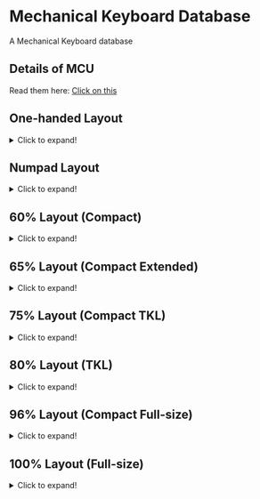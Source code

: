 # Mechanical Keyboard Database

A Mechanical Keyboard database

## Details of MCU
Read them here: [Click on this](https://github.com/SonixQMK/Mechanical-Keyboard-Database/tree/main/docs)

## One-handed Layout
<details>
  <summary>Click to expand!</summary>

  ## 39 Keys
  | Brand    | Model | MCU  | Rebrand MCU | QMK  | Link | Backlight | Hotswap | Wireless | KLE                                                                                    |
  | -------- | ----- | ---- | ----------- | ---- | ---- | --------- | ------- | -------- | -------------------------------------------------------------------------------------- |
  | Redragon | K583  | ?    | SN32F268    | No   |      | RGB       | No      | No       | [Here](http://www.keyboard-layout-editor.com/#/gists/6a9dc51ff1d85ed903a189ab8cdde281) |
  |          |       |      |             |      |      |           |         |          |                                                                                        |

  ## 42 Keys
  | Brand    | Model | MCU  | Rebrand MCU | QMK  | Link | Backlight | Hotswap | Wireless | KLE                                                                                    |
  | -------- | ----- | ---- | ----------- | ---- | ---- | --------- | ------- | -------- | -------------------------------------------------------------------------------------- |
  | Redragon | K585  | ?    | SN32F268    | No   |      | RGB       | All     | No       | [Here](http://www.keyboard-layout-editor.com/#/gists/8eac8002c2866278d45ddfb863a33a24) |
  |          |       |      |             |      |      |           |         |          |                                                                                        |
</details>

## Numpad Layout
<details>
  <summary>Click to expand!</summary>

  ## 21 Keys
  | Brand           | Model | MCU       | Rebrand MCU | QMK  | Link | Backlight | Hotswap | Wireless | KLE  |
  | --------------- | ----- | --------- | ----------- | ---- | ---- | --------- | ------- | -------- | ---- |
  | Womier(GamaKay) | K21   | ?         | ?           | No   |      | RGB       | All     | No       |      |
  | Motospeed       | K24   | M252SD2AE | No          | No   |      | RGB       | All     | No       |      |
  |                 |       |           |             |      |      |           |         |          |      |
</details>

## 60% Layout (Compact)
<details>
  <summary>Click to expand!</summary>
  
  ## 61 Keys

  | Brand                   | Model             | MCU        | Rebrand MCU | QMK  | Link                         | Backlight | Hotswap | Wireless          | KLE                                                                                    |
  | ----------------------- | ----------------- | ---------- | ----------- | ---- | ---------------------------- | --------- | ------- | ----------------- | -------------------------------------------------------------------------------------- |
  | Ajazz                   | K620T             | HFD2201KBA | SN32F248B   | No   |                              | RGB       | No      | Bluetooth 3.0     | [Here](http://www.keyboard-layout-editor.com/#/gists/a9f5d67eeace4c41a4a615754a3916f1) |
  | Akko                    | 3061S (V1)        | VS11K09A-1 | SN32F248B   | WIP  |                              | RGB       | No      | Bluetooth 5.0     | [Here](http://www.keyboard-layout-editor.com/#/gists/4d274d324ddd2086387a1ace5ed84635) |
  | DareU                   | EK861             | ?          | SN32F268    | No   |                              | White     | No      | Bluetooth 5.0     |                                                                                        |
  | E-Dra                   | EK361W            | ?          | SN32F248B   | No   |                              | RGB       | All     | No                | [Here](http://www.keyboard-layout-editor.com/#/gists/abdebfbedcb2906eccb7061d52101643) |
  | FlashQuark              | Horizon Z         | HFD2201KBA | SN32F248B   | WIP  |                              | RGB       | No      | Bluetooth 5.0     |                                                                                        |
  | Glorious PC Gaming Race | GMMK Compact (V2) | VS11K13A   | SN32F268    | No   |                              | RGB       | All     | No                |                                                                                        |
  | IQUNIX                  | F60               | VS11K09A-1 | SN32F248B   | No   |                              | RGB       | All     | No                | [Here](http://www.keyboard-layout-editor.com/#/gists/96918d46c4a13ee1673cef0b9c3654fa) |
  | Keychron                | K12               | HFD2201KBA | SN32F248B   | No   |                              | RGB       | All     | Bluetooth 5.1     |                                                                                        |
  | Keychron                | K12               | ?          | SN32F268    | No   |                              | White     | All     | Bluetooth 5.1     |                                                                                        |
  | Keychron                | K12               | ?          | SN32F268    | No   |                              | No        | All     | Bluetooth 5.1     |                                                                                        |
  | Redragon                | K530              | VS11K09A-1 | SN32F248B   | WIP  | [Here](https://git.io/JO3Wy) | RGB       | All     | Bluetooth 5.0     | [Here](http://www.keyboard-layout-editor.com/#/gists/8be3e599dc4f67b6c0f00cc80a60cd65) |
  | Redragon                | K617              | BYK916     | SH68F90     | No   |                              | RGB       | All     | No                |                                                                                        |
  | Redragon                | K630              | VS11K09A-1 | SN32F248B   | No   |                              | RGB       | All     | No                | [Here](http://www.keyboard-layout-editor.com/#/gists/2ca9bf368b2f987c0c0be06c28ff071c) |
  | Royal Kludge            | RK61 (V1)         | ?          | SN32F248B   | No   |                              | RGB       | No      | ?                 | [Here](http://www.keyboard-layout-editor.com/#/gists/a9f5d67eeace4c41a4a615754a3916f1) |
  | Royal Kludge            | RK61 (V2)         | SH68F90    | No          | No   |                              | RGB       | All     | BLE 5.1 & 2.4 GHz | [Here](http://www.keyboard-layout-editor.com/#/gists/a9f5d67eeace4c41a4a615754a3916f1) |
  | Royal Kludge            | RK61              | ?          | SN32F268    | WIP  | [Here](https://git.io/JO3cI) | White     | No      | Bluetooth 3.0     | [Here](http://www.keyboard-layout-editor.com/#/gists/a9f5d67eeace4c41a4a615754a3916f1) |
  | Royal Kludge            | RK61              | ?          | SN32F268    | WIP  | [Here](https://git.io/JO3cI) | Blue      | No      | Bluetooth 3.0     | [Here](http://www.keyboard-layout-editor.com/#/gists/a9f5d67eeace4c41a4a615754a3916f1) |
  | Smart Duck              | XS61              | ?          | SN32F248B   | WIP  | [Here](https://git.io/JO3Wy) | RGB       | No      | No                | [Here](http://www.keyboard-layout-editor.com/#/gists/94e3e00626d7563ed4bbea687e20e841) |
  | Womier(GamaKay)         | K61 (V1)          | VS11K16A   | SN32F268    | No   |                              | RGB       | All     | No                |                                                                                        |
  | Womier(GamaKay)         | K61 (V2)          | VS11K28A   | CH555       | No   |                              | RGB       | All     | No                |                                                                                        |
  |                         |                   |            |             |      |                              |           |         |                   |                                                                                        |

  ## 62 Keys

  | Brand   | Model | MCU        | Rebrand MCU | QMK  | Link                         | Backlight | Hotswap | Wireless      | KLE                                                                                    |
  | ------- | ----- | ---------- | ----------- | ---- | -----------------------------| --------- | ------- | ------------- | -------------------------------------------------------------------------------------- |
  | Deltaco | WK85B | HFD2201KBA | SN32F248B   | WIP  | [Here](https://git.io/JuKf7) | RGB       | No      | No            | [Here](http://www.keyboard-layout-editor.com/#/gists/7452d2f598a8a3be921e26ef6f4c3307) |
  |         |       |            |             |      |                              |           |         |               |                                                                                        |

  ## 63 Keys

  | Brand          | Model  | MCU        | Rebrand MCU | QMK  | Link                         | Backlight | Hotswap | Wireless      | KLE                                                                                    |
  | -------------- | ------ | ---------- | ----------- | ---- | ---------------------------- | --------- | ------- | ------------- | -------------------------------------------------------------------------------------- |
  | Kemove(Dierya) | DK63   | VS11K09A-1 | SN32F248B   | WIP  | [Here](https://git.io/JO34J) | RGB       | All     | Bluetooth 5.1 | [Here](http://www.keyboard-layout-editor.com/#/gists/63afa32b87fe017ce0f906ef69d5122c) |
  | BlitzWolf      | BW-KB1 | HFD2201KBA | SN32F248B   | WIP  | [Here](https://git.io/JnqDK) | RGB       | No      | Bluetooth 5.0 | [Here](http://www.keyboard-layout-editor.com/#/gists/5f7aeadfe4f86b70b7ad6350d0fbedb5) |
  |                |        |            |             |      |                              |           |         |               |                                                                                        |

  ## 64 Keys

  | Brand | Model | MCU      | Rebrand MCU | QMK  | Link | Backlight | Hotswap | Wireless | KLE  |
  | ----- | ----- | -------- | ----------- | ---- | ---- | --------- | ------- | -------- | ---- |
  | Akko  | ACR64 | VS11K28A | CH555       | No   |      | RGB       | All     | No       |      |
  |       |       |          |             |      |      |           |         |          |      |

  ## 66 Keys

  | Brand           | Model    | MCU      | Rebrand MCU | QMK  | Link | Backlight | Hotswap | Wireless | KLE                                                                                    |
  | --------------- | -------- | -------- | ----------- | ---- | ---- | --------- | ------- | -------- | -------------------------------------------------------------------------------------- |
  | Womier(GamaKay) | K66 (V1) | VS11K16A | SN32F268    | No   |      | RGB       | All     | No       | [Here](http://www.keyboard-layout-editor.com/#/gists/8ddceb2e7bdef2bfa16d6c0825257358) |
  | Womier(GamaKay) | K66 (V2) | VS11K28A | CH555       | No   |      | RGB       | All     | No       | [Here](http://www.keyboard-layout-editor.com/#/gists/8ddceb2e7bdef2bfa16d6c0825257358) |
  |                 |          |          |             |      |      |           |         |          |                                                                                        |
</details>

## 65% Layout (Compact Extended)
<details>
  <summary>Click to expand!</summary>

  ## 67 Keys
  | Brand        | Model      | MCU        | Rebrand MCU | QMK  | Link | Backlight | Hotswap | Wireless          | KLE  |
  | ------------ | ---------- | ---------- | ----------- | ---- | ---- | --------- | ------- | ----------------- | ---- |
  | Akko         | ACR67      | VS11K28A   | CH555       | No   |      | RGB       | All     | No                |      |
  | Akko         | MOD 005    | YC3121-E   | No          | No   |      | RGB       | All     | No                |      |
  | HolyTom      | TM680 (V1) | BYK916     | SH68F90     | No   |      | RGB       | All     | No                |      |
  | HolyTom      | TM680 (V2) | YC3121-E   | No          | No   |      | RGB       | All     | BLE 5.0 & 2.4 GHz |      |
  |              |            |            |             |      |      |           |         |                   |      |

  ## 68 Keys

  | Brand           | Model     | MCU        | Rebrand MCU | QMK  | Link                         | Backlight | Hotswap | Wireless          | KLE                                                                                    |
  | --------------- | --------- | ---------- | ----------- | ---- | ---------------------------- | --------- | ------- | ----------------- | -------------------------------------------------------------------------------------- |
  | Ajazz           | K680T     | ?          | SN32F268    | No   |                              | White     | No      | Bluetooth 3.0     |                                                                                        |
  | Akko            | 3068 (V1) | ?          | SN32F268    | No   |                              | White     | No      | Bluetooth 3.0     | [Here](http://www.keyboard-layout-editor.com/#/gists/b951590d73a88acfa7548439a9755a06) |
  | Akko            | 3068 (V2) | ?          | SN32F268    | No   |                              | White     | No      | Bluetooth 5.0     | [Here](http://www.keyboard-layout-editor.com/#/gists/63badde2007beb3e091436cc714cb58d) |
  | Akko            | 3068 (V3) | ?          | SN32F248B   | No   |                              | RGB       | All     | Bluetooth 5.0     | [Here](http://www.keyboard-layout-editor.com/#/gists/c9060a33124daf5f2ddfc549bcdd6093) |
  | Akko            | 3068B     | YC3121-E   | No          | No   |                              | RGB       | All     | BLE 5.0 & 2.4 GHz |                                                                                        |
  | FL-Esports      | FL680     | VS11K09A-1 | SN32F248B   | No   |                              | RGB       | All     | BLE 5.0 & 2.4 GHz |                                                                                        |
  | KeyDous         | NJ68      | M103CB     | NUC123      | No   |                              | RGB       | All     | Bluetooth 5.0     | [Here](http://www.keyboard-layout-editor.com/#/gists/217036f674eb6cb34f9d9a87f2274fb4) |
  | Keychron        | K6        | HFD2201KBA | SN32F248B   | WIP  | [Here](https://git.io/JO3Wy) | RGB       | All     | Bluetooth 5.1     |                                                                                        |
  | Keychron        | K6        | ?          | SN32F268    | WIP  | [Here](https://git.io/JO3Wy) | White     | All     | Bluetooth 5.1     |                                                                                        |
  | Keychron        | K7        | HFD2201KBA | SN32F248B   | WIP  | [Here](https://git.io/JO3Wy) | RGB       | All     | Bluetooth 5.1     |                                                                                        |
  | Keychron        | K7        | ?          | SN32F268    | No   |                              | White     | All     | Bluetooth 5.1     |                                                                                        |
  | Royal Kludge    | RK68(855) | ?          | SN32F268    | WIP  | [Here](https://git.io/JO3cO) | White     | All     | Bluetooth 5.1     | [Here](http://www.keyboard-layout-editor.com/#/gists/0721c17468666207f84fcab230130ec9) |
  | Royal Kludge    | RK68(855) | ?          | SN32F268    | No   |                              | Blue      | All     | Bluetooth 5.1     | [Here](http://www.keyboard-layout-editor.com/#/gists/0721c17468666207f84fcab230130ec9) |
  | Royal Kludge    | RKG68     | SH68F90    | No          | No   |                              | RGB       | All     | BLE 5.0 & 2.4 GHz |                                                                                        |
  | Womier(GamaKay) | K68       | VS11K28A   | CH555       | No   |                              | RGB       | All     | No                |                                                                                        |
  |                 |           |            |             |      |                              |           |         |                   |                                                                                        |

  ## 71 Keys
  | Brand        | Model | MCU        | Rebrand MCU | QMK  | Link | Backlight | Hotswap | Wireless      | KLE  |
  | ------------ | ----- | ---------- | ----------- | ---- | ---- | --------- | ------- | ------------- | ---- |
  | DareU        | EK871 | ?          | SN32F268    | No   |      | White     | All     | Bluetooth 5.0 |      |
  | Royal Kludge | RK71  | HFD2201KBA | SN32F248B   | No   |      | RGB       | All     | Bluetooth 3.0 |      |
  |              |       |            |             |      |      |           |         |               |      |
  
  ## 72 Keys
  | Brand    | Model | MCU        | Rebrand MCU | QMK  | Link                         | Backlight | Hotswap | Wireless      | KLE  |
  | -------- | ----- | ---------- | ----------- | ---- | ---------------------------- | --------- | ------- | ------------- | ---- |
  | Keychron | K14   | HFD2201KBA | SN32F248B   | WIP  | [Here](https://git.io/JO3Wy) | RGB       | All     | Bluetooth 5.1 |      |
  | Keychron | K14   | ?          | SN32F268    | No   |                              | No        | All     | Bluetooth 5.1 |      |
  | Keychron | K14   | ?          | SN32F268    | No   |                              | White     | All     | Bluetooth 5.1 |      |
  |          |       |            |             |      |                              |           |         |               |      |
</details>

## 75% Layout (Compact TKL)
<details>
  <summary>Click to expand!</summary>

  ## 77 Keys
  | Brand           | Model | MCU  | Rebrand MCU | QMK  | Link | Backlight | Hotswap | Wireless | KLE  |
  | --------------- | ----- | ---- | ----------- | ---- | ---- | --------- | ------- | -------- | ---- |
  | Womier(GamaKay) | K77   | ?    | SN32F268    | No   |      | RGB       | All     | No       |      |
  |                 |       |      |             |      |      |           |         |          |      |

  ## 80 Keys
  | Brand   | Model | MCU      | Rebrand MCU | QMK  | Link | Backlight | Hotswap | Wireless          | KLE  |
  | ------- | ----- | -------- | ----------- | ---- | ---- | --------- | ------- | ----------------- | ---- |
  | KeyDous | NJ80  | YC3121-E | No          | No   |      | RGB       | All     | BLE 5.0 & 2.4 GHz |      |
  |         |       |          |             |      |      |           |         |                   |      |

  ## 81 Keys
  | Brand       | Model   | MCU       | Rebrand MCU | QMK  | Link | Backlight | Hotswap | Wireless          | KLE  |
  | -----       | ------- | --------- | ----------- | ---- | ---- | --------- | ------- | ----------------- | ---- |
  | Akko        | ACR75   | VS11K28A  | CH555       | No   |      | RGB       | All     | No                |      |
  | Akko        | MOD 007 | YC3121-E  | No          | No   |      | RGB       | All     | No                |      |
  | keyboardman | K-75S   | HFD801KJC | CH555       | No   |      | RGB       | All     | BLE 5.0 & 2.4 GHz |      |
  |             |         |           |             |      |      |           |         |                   |      |

  ## 82 Keys

  | Brand   | Model       | MCU        | Rebrand MCU | QMK  | Link                         | Backlight | Hotswap | Wireless      | KLE                                                                                    |
  | ------- | ----------- | ---------- | ----------- | ---- | ---------------------------- | --------- | ------- | ------------- | -------------------------------------------------------------------------------------- |
  | Ajazz   | AK33 (V1)   | VS11K09A   | SN32F248    | WIP  | [Here](https://git.io/JO3Wy) | RGB       | No      | No            | [Here](http://www.keyboard-layout-editor.com/#/gists/24d293cad6cedaf6be937016c4f02311) |
  | Ajazz   | AK33 (V2)   | VS11K09A-1 | SN32F248B   | WIP  | [Here](https://git.io/JO3Wy) | RGB       | No      | No            | [Here](http://www.keyboard-layout-editor.com/#/gists/24d293cad6cedaf6be937016c4f02311) |
  | Ajazz   | AK33        | ?          | SN32F268    | No   |                              | White     | No      | Bluetooth 4.0 | [Here](http://www.keyboard-layout-editor.com/#/gists/24d293cad6cedaf6be937016c4f02311) |
  | Ajazz   | AK33        | ?          | SN32F268    | No   |                              | Blue      | No      | Bluetooth 4.0 | [Here](http://www.keyboard-layout-editor.com/#/gists/24d293cad6cedaf6be937016c4f02311) |
  | Lao Xue | Fantasy75   | VS11K28A   | CH555       | No   |                              | RGB       | Yes     | No            |                                                                                        |
  |         |             |            |             |      |                              |           |         |               |                                                                                        |

  ## 84 Keys

  | Brand         | Model     | MCU        | Rebrand MCU | QMK  | Link                         | Backlight | Hotswap  | Wireless          | KLE                                                                                    |
  | ------------- | --------- | ---------- | ----------- | ---- | ---------------------------- | --------- | -------- | ----------------- | -------------------------------------------------------------------------------------- |
  | Akko          | 3084 (V1) | VS11K17A   | SN32F268    | No   |                              | White     | No       | Bluetooth 3.0     | [Here](http://www.keyboard-layout-editor.com/#/gists/399700dca7f39a347f8f89d752b46bda) |
  | Akko          | 3084 (V2) | VS11K17A   | SN32F268    | WIP  |                              | White     | No       | Bluetooth 5.0     | [Here](http://www.keyboard-layout-editor.com/#/gists/f92a481c5b2a026e23ae2217ac37c32e) |
  | Akko          | 3084 (V3) | ?          | SN32F268    | No   |                              | White     | All      | No                | [Here](http://www.keyboard-layout-editor.com/#/gists/0483653eb4a87fd92bb5c94cb4074aee) |
  | Keychron      | K2        | VS11K17A   | SN32F268    | No   |                              | White     | No       | Bluetooth 5.1     | [Here](http://www.keyboard-layout-editor.com/#/gists/24d293cad6cedaf6be937016c4f02311) |
  | Keychron      | K2 (V1)   | HFD2201KBA | SN32F248B   | No   |                              | RGB       | No & All | Bluetooth 5.1     | [Here](http://www.keyboard-layout-editor.com/#/gists/24d293cad6cedaf6be937016c4f02311) |
  | Keychron      | K2 (V1)   | ?          | SN32F268    | No   |                              | White     | No & All | Bluetooth 5.1     | [Here](http://www.keyboard-layout-editor.com/#/gists/24d293cad6cedaf6be937016c4f02311) |
  | Keychron      | K2 (V2)   | HFD2201KBA | SN32F248B   | WIP  | [Here](https://git.io/JO3Wy) | RGB       | No & All | Bluetooth 5.1     | [Here](http://www.keyboard-layout-editor.com/#/gists/24d293cad6cedaf6be937016c4f02311) |
  | Keychron      | K2 (V2)   | ?          | SN32F268    | No   |                              | White     | No & All | Bluetooth 5.1     | [Here](http://www.keyboard-layout-editor.com/#/gists/24d293cad6cedaf6be937016c4f02311) |
  | Keychron      | K3 (V1)   | HFD2201KBA | SN32F248B   | WIP  | [Here](https://git.io/JO3Wy) | RGB       | All      | Bluetooth 5.1     |                                                                                        |
  | Keychron      | K3 (V2)   | HFD2201KBA | SN32F248B   | No   |                              | RGB       | All      | Bluetooth 5.1     |                                                                                        |
  | Keychron      | K3 (V1)   | HFD48KG300 | SN32F268    | No   |                              | No        | All      | Bluetooth 5.1     |                                                                                        |
  | Keychron      | K3 (V1)   | HFD48KG300 | SN32F268    | No   |                              | White     | All      | Bluetooth 5.1     |                                                                                        |
  | Keychron      | K3 (V2)   | ?          | SN32F268    | No   |                              | White     | All      | Bluetooth 5.1     |                                                                                        |
  | Royal Kludge  | RK84      | ?          | SN32F248B   | No   |                              | RGB       | All      | BLE 5.1 & 2.4 GHz | [Here](http://www.keyboard-layout-editor.com/#/gists/be675867e0d684b31418a4179be5f231) |
  |               |           |            |             |      |                              |           |          |                   |                                                                                        |
</details>

## 80% Layout (TKL)
<details>
  <summary>Click to expand!</summary>

  ## 87 Keys

  | Brand                   | Model             | MCU           | Rebrand MCU | QMK                                  | Link                         | Backlight | Hotswap | Wireless          | KLE                                                                                    |
  | ----------------------- | ----------------  | ------------- | ----------- | ------------------------------------ | ---------------------------- | --------- | ------- | ----------------- | -------------------------------------------------------------------------------------- |
  | 1stPlayer               | MK8               | NUC121SC2AE   | No          | WIP                                  |                              | RGB       | 13 Keys | No                | [Here](http://www.keyboard-layout-editor.com/#/gists/8151dafe2cbd653ffe7df9b99f14d9b3) |
  | 1stPlayer               | DK5.0 Lite        | BYK816        | ?           | No                                   |                              | RGB       | No      | No                | [Here](http://www.keyboard-layout-editor.com/#/gists/1808dda040416cfafe36329d84907a35) |
  | Ajazz                   | K870T             | HFD2201KBA    | SN32F248B   | No                                   |                              | RGB       | No      | Bluetooth 5.0     | [Here](http://www.keyboard-layout-editor.com/#/gists/5e46c1b6ac2cc5ca9afb559722431e14) |
  | Akko                    | 3087 (V1)         | ?             | SN32F268    | No                                   |                              | White     | No      | No                | [Here](http://www.keyboard-layout-editor.com/#/gists/d49ecd7a294736ea585fc5cca242eecd) |
  | Akko                    | 3087 (V2)         | ?             | SN32F268    | No                                   |                              | White     | No      | No                | [Here](http://www.keyboard-layout-editor.com/#/gists/9c4a1e0d3bb7fadc54094c535957b660) |
  | Akko                    | 3087S             | ?             | SN32F248B   | No                                   |                              | White     | No      | No                | [Here](http://www.keyboard-layout-editor.com/#/gists/5e68841bbc7bafc7342131127bb0cba2) |
  | Akko                    | ACR87             | VS11K28A      | CH555       | No                                   |                              | RGB       | All     | No                |                                                                                        |
  | Akko                    | MOD 001 (V1)      | ?             | ?           | No                                   |                              | RGB       | All     | No                |                                                                                        |
  | Akko                    | MOD 001 (V2)      | VS11K28A      | CH555       | No                                   |                              | RGB       | All     | No                |                                                                                        |
  | Akko                    | Sakura Jelly 3087 | VS11K28A      | CH555       | No                                   |                              | RGB       | All     | No                |                                                                                        |
  | Cherry                  | MX Board 1.0      | VS11K06A      | SN32F268    | No                                   |                              | White     | No      | No                |                                                                                        |
  | Cherry                  | MX 1.0            | VS11K13A      | SN32F268    | No                                   |                              | RGB       | No      | No                |                                                                                        |
  | DareU                   | DK880             | VS11K09A      | SN32F248    | No                                   |                              | RGB       | No      | No                |                                                                                        |
  | E-Dra                   | EK387             | VS11K09A-1    | SN32F248B   | No                                   |                              | RGB       | All     | No                | [Here](http://www.keyboard-layout-editor.com/#/gists/d879c29f46369b00d314f9c677a06876) |
  | FL-Esports              | MK870             | M252SD2AE     | No          | No                                   |                              | RGB       | No      | No                |                                                                                        |
  | GANSS                   | GS87D             | HFD48KP500    | SN32F268    | No                                   |                              | White     | No      | Bluetooth 3.0     | [Here](http://www.keyboard-layout-editor.com/#/gists/edea1f92ede1cb04a99b1e7cd4631797) |
  | Glorious PC Gaming Race | GMMK TKL (V2)     | VS11K13A      | SN32F268    | No                                   |                              | RGB       | All     | No                | [Here](http://www.keyboard-layout-editor.com/#/gists/4bd6c41cc5330b1e875fff528ac4a627) |
  | HyperX                  | Alloy Origin Core | SN32F247B     | No          | No                                   |                              | RGB       | No      | No                | [Here](http://www.keyboard-layout-editor.com/#/gists/86d62bb80b0d06240d9b6507bc0c07fa) |
  | iKBC                    | DC87              | VS11K13A      | SN32F268    | No                                   |                              | White     | No      | Bluetooth 4.0     |                                                                                        |
  | iKBC                    | F87               | HT32F1854     | No          | No                                   |                              | RGB       | No      | No                | [Here](http://www.keyboard-layout-editor.com/#/gists/6de08aa78aa96ceecbff24080d628b9e) |
  | IQUNIX                  | SLIM87            | VS11K09A-1    | SN32F248B   | No                                   |                              | RGB       | All     | No                | [Here](http://www.keyboard-layout-editor.com/#/gists/fb2f550a259d4d9d4c99aa3b25a70ef4) |
  | Keychron                | C1                | HFD2201KBA    | SN32F248B   | WIP                                  | [Here](https://git.io/JO3Wy) | RGB       | No      | No                |                                                                                        |
  | Keychron                | C1                | HFD48KC900    | SN32F268    | WIP                                  | [Here](https://git.io/JO3Wy) | No        | No      | No                |                                                                                        |
  | Keychron                | C1                | HFD48KC900    | SN32F268    | WIP                                  | [Here](https://git.io/JO3Wy) | White     | No      | No                |                                                                                        |
  | Keychron                | K1 (V1)           | HFD2201KBA    | SN32F248B   | No                                   |                              | RGB       | All     | Bluetooth 5.1     |                                                                                        |
  | Keychron                | K1 (V1)           | ?             | SN32F268    | No                                   |                              | White     | All     | Bluetooth 5.1     |                                                                                        |
  | Keychron                | K1 (V2)           | HFD2201KBA    | SN32F248B   | No                                   |                              | RGB       | All     | Bluetooth 5.1     |                                                                                        |
  | Keychron                | K1 (V2)           | ?             | SN32F268    | No                                   |                              | White     | All     | Bluetooth 5.1     |                                                                                        |
  | Keychron                | K1 (V3)           | HFD2201KBA    | SN32F248B   | No                                   |                              | RGB       | All     | Bluetooth 5.1     |                                                                                        |
  | Keychron                | K1 (V3)           | ?             | SN32F268    | No                                   |                              | White     | All     | Bluetooth 5.1     |                                                                                        |
  | Keychron                | K1 (V4)           | HFD2201KBA    | SN32F248B   | No                                   |                              | RGB       | All     | Bluetooth 5.1     |                                                                                        |
  | Keychron                | K1 (V4)           | ?             | SN32F268    | No                                   |                              | White     | All     | Bluetooth 5.1     |                                                                                        |
  | Keychron                | K1 (V5)           | HFD2201KBA    | SN32F248B   | No                                   |                              | RGB       | All     | Bluetooth 5.1     |                                                                                        |
  | Keychron                | K1 (V5)           | ?             | SN32F268    | No                                   |                              | White     | All     | Bluetooth 5.1     |                                                                                        |
  | Keychron                | K8                | HFD2201KBA    | SN32F248B   | WIP                                  | [Here](https://git.io/JO3Wy) | RGB       | All     | Bluetooth 5.1     |                                                                                        |
  | Keychron                | K8                | ?             | SN32F268    | No                                   |                              | No        | All     | Bluetooth 5.1     |                                                                                        |
  | Keychron                | K8                | ?             | SN32F268    | No                                   |                              | White     | All     | Bluetooth 5.1     |                                                                                        |
  | Redragon                | K552 (V1)         | VS11K05A      | ?           | No                                   |                              | RGB       | No      | No                |                                                                                        |
  | Redragon                | K552 (V2)         | VS11K09A      | SN32F248    | WIP                                  | [Here](https://git.io/JO3Wy) | RGB       | No      | No                | [Here](http://www.keyboard-layout-editor.com/#/gists/b36dcdea15c466a83d6de389b05cf7c5) |
  | Redragon                | K552 (V3)         | VS11K09A      | SN32F248    | WIP                                  | [Here](https://git.io/JO3Wy) | RGB       | All     | No                | [Here](http://www.keyboard-layout-editor.com/#/gists/b36dcdea15c466a83d6de389b05cf7c5) |
  | Redragon                | K552 (V4)         | VS11K09A      | SN32F248    | WIP                                  | [Here](https://git.io/JO3Wy) | RGB       | All     | No                | [Here](http://www.keyboard-layout-editor.com/#/gists/b36dcdea15c466a83d6de389b05cf7c5) |
  | Redragon                | K552 (V5)         | VS11K09A-1    | SN32F248B   | WIP                                  | [Here](https://git.io/JO3Wy) | RGB       | All     | No                | [Here](http://www.keyboard-layout-editor.com/#/gists/b36dcdea15c466a83d6de389b05cf7c5) |
  | Redragon                | K552 (V6)         | VS11K28A      | CH555       | No                                   |                              | RGB       | All     | No                |                                                                                        |
  | Redragon                | K553 (V1)         | VS11K09A      | SN32F248    | WIP                                  | [Here](https://git.io/JO3Wy) | RGB       | All     | No                | [Here](http://www.keyboard-layout-editor.com/#/gists/4ead61527722aa43efa4ad3ef3cbe5a6) |
  | Redragon                | K553 (V2)         | VS11K09A-1    | SN32F248B   | WIP                                  | [Here](https://git.io/JO3Wy) | RGB       | All     | No                | [Here](http://www.keyboard-layout-editor.com/#/gists/4ead61527722aa43efa4ad3ef3cbe5a6) |
  | Redragon                | K587              | VS11K09A-1    | SN32F248B   | No                                   |                              | RGB       | All     | No                | [Here](http://www.keyboard-layout-editor.com/#/gists/5cdcf1c8179a390e7c7890445f3fcf7a) |
  | Redragon                | K587-PRO          | VS11K09A-1    | SN32F248B   | No                                   |                              | RGB       | All     | No                | [Here](http://www.keyboard-layout-editor.com/#/gists/5cdcf1c8179a390e7c7890445f3fcf7a) |
  | Redragon                | K588              | VS11K09A-1    | SN32F248B   | No                                   |                              | RGB       | All     | No                | [Here](http://www.keyboard-layout-editor.com/#/gists/f5b4d7a2eaac30c33a1db9d5dda7f473) |
  | Redragon                | K588-PRO          | VS11K09A-1    | SN32F248B   | No                                   |                              | RGB       | All     | No                | [Here](http://www.keyboard-layout-editor.com/#/gists/f5b4d7a2eaac30c33a1db9d5dda7f473) |
  | Redragon                | K607              | VS11K09A-1    | SN32F248B   | No                                   |                              | RGB       | All     | No                |                                                                                        |
  | Royal Kludge            | RK987             | ?             | SN32F268    | No                                   |                              | White     | All     | BLE 5.1 & 2.4 GHz |                                                                                        |
  | SPCGear                 | GK530 Tournament  | VS11K09A      | SN32F248    | WIP                                  | [Here](https://git.io/JO3Wy) | RGB       | No      | No                | [Here](http://www.keyboard-layout-editor.com/#/gists/7d46368626ddc9ee3fe0ffdb09105806) |
  | SPCGear                 | GK630 Tournament  | ?             | SN32F248B   | No                                   |                              | RGB       | No      | No                | [Here](http://www.keyboard-layout-editor.com/#/gists/7d2c3c1ad39fa99e7e7fd04798472d21) |
  | Tecware                 | Phantom 87        | VS11K13A      | SN32F268    | No                                   |                              | RGB       | All     | No                | [Here](http://www.keyboard-layout-editor.com/#/gists/bf2171b909d796d4333a5b3536f7bf23) |
  | Womier(GamaKay)         | K87 (V1)          | VS11K09A-1    | SN32F248B   | WIP                                  | [Here](https://git.io/JO3Wy) | RGB       | All     | No                |                                                                                        |
  | Womier(GamaKay)         | K87 (V2)          | VS11K28A      | CH555       | No                                   |                              | RGB       | All     | No                |                                                                                        |
  | Yuemi/Xiaomi            | Yuemi Pro MK02    | STM32F072C8T6 | No          | [Official QMK](https://git.io/JO3C1) | [Here](https://git.io/JO3nF) | White     | No      | No                | [Here](http://www.keyboard-layout-editor.com/#/gists/fcd42696d0ff4d0788870460b5401b22) |
  |                         |                   |               |             |                                      |                              |           |         |                   |                                                                                        |

  ## 88 Keys

  | Brand    | Model       | MCU        | Rebrand MCU | QMK  | Link | Backlight | Hotswap | Wireless      | KLE  |
  | -------- | ----------- | ---------- | ----------- | ---- | ---- | --------- | ------- | ------------- | ---- |
  | Keychron | K2-JIS (V2) | HFD2201KBA | SN32F248B   | No   |      | RGB       | All     | Bluetooth 5.1 |      |
  | Keychron | K2-JIS (V2) | ?          | SN32F268    | No   |      | White     | All     | Bluetooth 5.1 |      |
  |          |             |            |             |      |      |           |         |               |      |

  ## 91 Keys

  | Brand    | Model       | MCU        | Rebrand MCU | QMK  | Link | Backlight | Hotswap | Wireless      | KLE  |
  | -------- | ----------- | ---------- | ----------- | ---- | ---- | --------- | ------- | ------------- | ---- |
  | Keychron | K1-JIS (V4) | HFD2201KBA | SN32F248B   | No   |      | RGB       | All     | Bluetooth 5.1 |      |
  | Keychron | K1-JIS (V4) | ?          | SN32F268    | No   |      | White     | All     | Bluetooth 5.1 |      |
  | Keychron | K8-JIS      | HFD2201KBA | SN32F248B   | No   |      | RGB       | All     | Bluetooth 5.1 |      |
  | Keychron | K8-JIS      | ?          | SN32F268    | No   |      | White     | All     | Bluetooth 5.1 |      |
  |          |             |            |             |      |      |           |         |               |      |
</details>

## 96% Layout (Compact Full-size)
<details>
  <summary>Click to expand!</summary>

  ## 98 Keys

  | Brand          | Model     | MCU         | Rebrand MCU | QMK  | Link | Backlight | Hotswap | Wireless          | KLE                                                                                    |
  | -------------- | --------- | ----------- | ----------- | ---- | ---- | --------- | ------- | ----------------- | -------------------------------------------------------------------------------------- |
  | Akko           | 3098 (V1) | ?           | SN32F268    | No   |      | No        | No      | No                | [Here](http://www.keyboard-layout-editor.com/#/gists/1980ac11b7d5217c90c5157f07a7c022) |
  | Akko           | 3098 (V2) | ?           | ?           | No   |      | No        | All     | No                | [Here](http://www.keyboard-layout-editor.com/#/gists/72b4d4da3389a1ddd66b6689e6787eba) |
  | Akko           | 3098B     | YC3121-E    | No          | No   |      | RGB       | All     | BLE 5.0 & 2.4 GHz |                                                                                        |
  | Akko           | 3098N     | NRF52833    | No          | No   |      | RGB       | All     | BLE 5.0 & 2.4 GHz |                                                                                        |
  | Akko           | ACR98     | VS11K28A    | CH555       | No   |      | RGB       | All     | No                |                                                                                        |
  | Akko           | MOD 003   | YC3121-E    | No          | No   |      | RGB       | All     | No                |                                                                                        |
  | Akko           | MOD 004   | YC3121-E    | No          | No   |      | RGB       | All     | No                |                                                                                        |
  | FL-Esports     | FL980     | NUC121SC2AE | No          | No   |      | RGB       | All     | BLE 5.0 & 2.4 GHz | [Here](http://www.keyboard-layout-editor.com/#/gists/8d3fc231a29b0fc8240d4c4553998f25) |
  | HolyTom        | TM980     | VS11K56A    | ?           | No   |      | RGB       | All     | BLE 5.0 & 2.4 GHz |                                                                                        |
  |                |           |             |             |      |      |           |         |                   |                                                                                        |

  ## 100 Keys

  | Brand        | Model      | MCU        | Rebrand MCU | QMK  | Link                         | Backlight | Hotswap | Wireless          | KLE                                                                                    |
  | ------------ | ---------- | ---------- | ----------- | ---- | ---------------------------- | --------- | ------- | ----------------- | -------------------------------------------------------------------------------------- |
  | Keychron     | K4 (V1)    | HFD2201KBA | SN32F248B   | WIP  | [Here](https://git.io/JO3Wy) | RGB       | All     | Bluetooth 3.0     |                                                                                        |
  | Keychron     | K4 (V1)    | ?          | ?           | No   |                              | White     | All     | Bluetooth 3.0     |                                                                                        |
  | Keychron     | K4 (V2)    | HFD2201KBA | SN32F248B   | WIP  | [Here](https://git.io/JO3Wy) | RGB       | All     | Bluetooth 5.1     |                                                                                        |
  | Keychron     | K4 (V2)    | ?          | ?           | No   |                              | White     | All     | Bluetooth 5.1     |                                                                                        |
  | Royal Kludge | RK100(860) | ?          | ?           | No   |                              | White     | All     | BLE 5.0 & 2.4 GHz | [Here](http://www.keyboard-layout-editor.com/#/gists/708d3282ca2169d08408cd1c718991c4) |
  |              |            |            |             |      |                              |           |         |                   |                                                                                        |
</details>

## 100% Layout (Full-size)
<details>
  <summary>Click to expand!</summary>

  ## 104 Keys

  | Brand                   | Model             | MCU        | Rebrand MCU | QMK  | Link                         | Backlight | Hotswap | Wireless      | KLE                                                                                    |
  | ----------------------- | ----------------- | ---------- | ----------- | ---- | ---------------------------- | --------- | ------- | ------------- | -------------------------------------------------------------------------------------- |
  | 1stPlayer               | Bullet Hunter MK6 | VS11K09A   | SN32F248    | No   |                              | RGB       | No      | No            | [Here](http://www.keyboard-layout-editor.com/#/gists/fcefa4d3f55078d166ddd97ffb8580a2) |
  | 1stPlayer               | DK5.0             | BYK816     | ?           | No   |                              | RGB       | No      | No            | [Here](http://www.keyboard-layout-editor.com/#/gists/9f69e32d68d8b06c1bf3c3b61c4cfacc) |
  | Ajazz                   | AK35I (V1)        | ?          | SN32F268    | No   |                              | White     | ?       | No            |                                                                                        |
  | Ajazz                   | AK35I (V2)        | ?          | SN32F268    | No   |                              | White     | ?       | No            |                                                                                        |
  | DareU                   | DK1280            | ?          | SN32F268    | No   |                              | RGB       | ?       | No            | [Here](http://www.keyboard-layout-editor.com/#/gists/0baaf6fb54455db1c38ceccf737456ea) |
  | DareU                   | EK1280            | VS11K09A-1 | SN32F248B   | No   |                              | RGB       | ?       | No            | [Here](http://www.keyboard-layout-editor.com/#/gists/0baaf6fb54455db1c38ceccf737456ea) |
  | E-Dra                   | EK3104            | VS11K09A-1 | SN32F248B   | No   |                              | RGB       | All     | No            | [Here](http://www.keyboard-layout-editor.com/#/gists/1b08e9d6709f70179504e059fe2c6e70) |
  | E-Dra                   | EK308             | VS11K09A-1 | SN32F248B   | No   |                              | RGB       | ?       | No            | [Here](http://www.keyboard-layout-editor.com/#/gists/b0c06905a60e508c811958b9d2e9c658) |
  | Glorious PC Gaming Race | GMMK Full (V1)    | VS11K06A   | SN32F268    | No   |                              | Red       | All     | No            |                                                                                        |
  | Glorious PC Gaming Race | GMMK Full (V2)    | VS11K13A   | SN32F268    | No   |                              | RGB       | All     | No            |                                                                                        |
  | Glorious PC Gaming Race | GMMK Full (V3)    | VS11K13A   | SN32F268    | No   |                              | RGB       | All     | No            |                                                                                        |
  | HyperX                  | Alloy Origin      | SN32F247B  | No          | No   |                              | RGB       | No      | No            | [Here](http://www.keyboard-layout-editor.com/#/gists/fc66cef8981c1d68aae0d1e678d1b997) |
  | Keychron                | C2                | HFD2201KBA | SN32F248B   | No   |                              | RGB       | All     | No            |                                                                                        |
  | Keychron                | K1 (V1)           | HFD2201KBA | SN32F248B   | No   |                              | RGB       | All     | Bluetooth 5.1 |                                                                                        |
  | Keychron                | K1 (V1)           | ?          | SN32F268    | No   |                              | White     | All     | Bluetooth 5.1 |                                                                                        |
  | Keychron                | K1 (V2)           | HFD2201KBA | SN32F248B   | No   |                              | RGB       | All     | Bluetooth 5.1 |                                                                                        |
  | Keychron                | K1 (V3)           | HFD2201KBA | SN32F248B   | No   |                              | RGB       | All     | Bluetooth 5.1 |                                                                                        |
  | Keychron                | K1 (V4)           | HFD2201KBA | SN32F248B   | No   |                              | RGB       | All     | Bluetooth 5.1 |                                                                                        |
  | Keychron                | K10               | HFD2201KBA | SN32F248B   | No   |                              | RGB       | All     | Bluetooth 5.1 |                                                                                        |
  | Keychron                | K10               | ?          | SN32F268    | No   |                              | White     | All     | Bluetooth 5.1 |                                                                                        |
  | Redragon                | K512              | ?          | SN32F268    | No   |                              | RGB       | No      | No            | [Here](http://www.keyboard-layout-editor.com/#/gists/6633a259a2e2f86aa0b6989fedf5335e) |
  | Redragon                | K556              | VS11K09A-1 | SN32F248B   | WIP  | [Here](https://git.io/JO3Wy) | RGB       | All     | No            | [Here](http://www.keyboard-layout-editor.com/#/gists/c0008dfb1f2ba3a1d191533580ce1b4c) |
  | Redragon                | K557              | VS11K09A-1 | SN32F248B   | No   |                              | RGB       | All     | No            | [Here](http://www.keyboard-layout-editor.com/#/gists/305bd83e0b820b9211597cebc16622b2) |
  | Redragon                | K559              | VS11K09A-1 | SN32F248B   | No   |                              | RGB       | All     | No            | [Here](http://www.keyboard-layout-editor.com/#/gists/178c7dc4d033243ae20433f69e13ba97) |
  | Redragon                | K563              | VS11K09A-1 | SN32F248B   | No   |                              | RGB       | All     | No            | [Here](http://www.keyboard-layout-editor.com/#/gists/b8178f5e6923a90ec3c037be17fc496f) |
  | Redragon                | K578              | VS11K09A-1 | SN32F248B   | No   |                              | RGB       | All     | No            | [Here](http://www.keyboard-layout-editor.com/#/gists/159ce488e14c884f363008b6a22a290e) |
  | Redragon                | K579              | VS11K09A-1 | SN32F248B   | No   |                              | RGB       | All     | No            | [Here](http://www.keyboard-layout-editor.com/#/gists/f967f05398eaa0acff6baf6cbd94e288) |
  | Redragon                | K580              | VS11K09A-1 | SN32F248B   | No   |                              | RGB       | All     | No            | [Here](http://www.keyboard-layout-editor.com/#/gists/552758662b944e75f4dd765c6232e0f7) |
  | Redragon                | K580-PRO          | VS11K09A-1 | SN32F248B   | No   |                              | RGB       | All     | No            | [Here](http://www.keyboard-layout-editor.com/#/gists/552758662b944e75f4dd765c6232e0f7) |
  | Redragon                | K582              | VS11K09A-1 | SN32F248B   | WIP  | [Here](https://git.io/JO3Wy) | RGB       | All     | No            | [Here](http://www.keyboard-layout-editor.com/#/gists/f76a6804e2d5efe2fe26d78c2d1c69ba) |
  | Redragon                | K582-PRO          | VS11K09A-1 | SN32F248B   | No   |                              | RGB       | All     | No            | [Here](http://www.keyboard-layout-editor.com/#/gists/f76a6804e2d5efe2fe26d78c2d1c69ba) |
  | Redragon                | K586              | VS11K09A-1 | SN32F248B   | No   |                              | RGB       | All     | No            | [Here](http://www.keyboard-layout-editor.com/#/gists/37e6480583b00c7a5dab5b392fbd71af) |
  | Redragon                | K586-PRO          | VS11K09A-1 | SN32F248B   | No   |                              | RGB       | All     | No            | [Here](http://www.keyboard-layout-editor.com/#/gists/37e6480583b00c7a5dab5b392fbd71af) |
  | Redragon                | K591              | VS11K09A-1 | SN32F248B   | No   |                              | RGB       | All     | No            | [Here](http://www.keyboard-layout-editor.com/#/gists/62b96a9913d320ad56298f408ac896f5) |
  | Redragon                | K592-PRO          | VS11K09A-1 | SN32F248B   | No   |                              | RGB       | All     | No            | [Here](http://www.keyboard-layout-editor.com/#/gists/2557095ca4756f0d84b522bd857eb43f) |
  | SPCGear                 | GK540 Magna       | VS11K09A   | SN32F248    | WIP  | [Here](https://git.io/JO3Wy) | RGB       | No      | No            | [Here](http://www.keyboard-layout-editor.com/#/gists/25cfbcc60827d7aff0433775192abe9d) |
  | SPCGear                 | GK550 Omnis       | VS11K09A   | SN32F248    | No   |                              | RGB       | No      | No            | [Here](http://www.keyboard-layout-editor.com/#/gists/e3462102362c47000b57372603d5a6ff) |
  | Tecware                 | Phantom 104       | ?          | SN32F268    | No   |                              | RGB       | All     | No            | [Here](http://www.keyboard-layout-editor.com/#/gists/0d614541b51863c0255a935f9c6ffa7c) |
  |                         |                   |            |             |      |                              |           |         |               |                                                                                        |

  ## 105 Keys

  | Brand   | Model | MCU      | Rebrand MCU | QMK  | Link                         | Backlight | Hotswap | Wireless | KLE                                                                                    |
  | ------- | ----- | -------- | ----------- | ---- | ---------------------------- | --------- | ------- | -------- | -------------------------------------------------------------------------------------- |
  | aLLreLi | K643  | VS11K09A | SN32F248    | WIP  | [Here](https://git.io/JOST1) | RGB       | No      | No       | [Here](http://www.keyboard-layout-editor.com/#/gists/3377a0a5d2f48423e88bc487910509b5) |
  |         |       |          |             |      |                              |           |         |          |                                                                                        |

  ## 108 Keys

  | Brand    | Model       | MCU        | Rebrand MCU | QMK  | Link | Backlight | Hotswap | Wireless          | KLE                                                                                    |
  | -------- | ----------- | ---------- | ----------- | ---- | ---- | --------- | ------- | ----------------- | -------------------------------------------------------------------------------------- |
  | Akko     | 3108 (V1)   | ?          | SN32F268    | No   |      | No        | No      | No                | [Here](http://www.keyboard-layout-editor.com/#/gists/c7325282cd19c56510e92a0976cab70f) |
  | Akko     | 3108 (V2)   | ?          | SN32F268    | No   |      | No        | No      | No                | [Here](http://www.keyboard-layout-editor.com/#/gists/e216de679e1506b9369ff093c1d24ef1) |
  | Akko     | 5108B       | YC3121-E   | No          | No   |      | RGB       | No      | BLE 5.0 & 2.4 GHz |                                                                                        |
  | Akko     | 5108S       | VS11K28A   | CH555       | No   |      | RGB       | No      | No                |                                                                                        |
  | IQUNIX   | SLIM108     | ?          | SN32F248B   | No   |      | RGB       | All     | No                | [Here](http://www.keyboard-layout-editor.com/#/gists/69dd90c9425f07f0f88d1fbcca910824) |
  | Keychron | K1-JIS (V4) | HFD2201KBA | SN32F248B   | No   |      | RGB       | All     | Bluetooth 5.1     |                                                                                        |
  |          |             |            |             |      |      |           |         |                   |                                                                                        |
</details>
